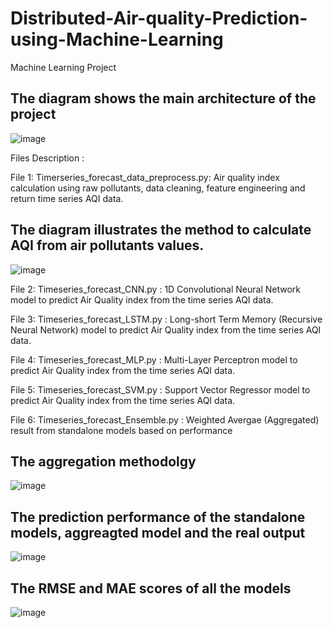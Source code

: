 # Distributed-Air-quality-Prediction-using-Machine-Learning

Machine Learning Project

## The diagram shows the main architecture of the project

![image](https://user-images.githubusercontent.com/26603682/163656600-3e665307-b60d-4216-88d5-f9da65787447.png)


Files Description :

File 1: Timerseries_forecast_data_preprocess.py: Air quality index calculation using raw pollutants, data cleaning, feature engineering and return time series AQI data.


## The diagram illustrates the method to calculate AQI from air pollutants values.
![image](https://user-images.githubusercontent.com/26603682/163656593-8c077f67-699d-4b28-9dd2-2df476593356.png)


File 2: Timeseries_forecast_CNN.py : 1D Convolutional Neural Network model to predict Air Quality index from the time series AQI data.

File 3: Timeseries_forecast_LSTM.py : Long-short Term Memory (Recursive Neural Network) model to predict Air Quality index from the time series AQI data.

File 4: Timeseries_forecast_MLP.py : Multi-Layer Perceptron model to predict Air Quality index from the time series AQI data.

File 5: Timeseries_forecast_SVM.py : Support Vector Regressor model to predict Air Quality index from the time series AQI data.

File 6: Timeseries_forecast_Ensemble.py : Weighted Avergae (Aggregated) result from standalone models based on performance

## The aggregation methodolgy
![image](https://user-images.githubusercontent.com/26603682/163656583-1f657956-e3f9-4ddf-8cce-1210ec1cab06.png)




## The prediction performance of the standalone models, aggreagted model and the real output

![image](https://user-images.githubusercontent.com/26603682/163656572-8955ccb0-e6a8-4b1b-ae09-354f4853e927.png)

## The RMSE and MAE scores of all the models

![image](https://user-images.githubusercontent.com/26603682/163656652-a6eb10af-8564-437f-8d2f-7032aa4d7da3.png)



